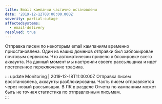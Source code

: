 ```yaml
---
title: Email кампании частично остановлены
date: '2019-12-12T08:00:00.000Z'
severity: partial-outage
affectedsystems:
  - email-delivery
resolved: true
---
```

Отправка писем по некоторым email кампаниям временно приостановлена. Один из наших доменов отправки был заблокирован почтовым сервисом. Что автоматически привело к блокировке всего аккаунта. На данный момент мы настроили своего рассыльщика и идет постепенное переключение трафика. 

::: update Monitoring | 2019-12-18T11:00:00Z
Отправка писем восстановлена, аккаунты разблокированы. Часть писем отправляется через новый рассыльщик. 
В ЛК в разделе Отчеты по кампаниям может быть не точная статистика по отправленным письмам.      
:::

<!--- language code: ru -->
